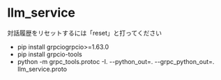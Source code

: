 # llm_service

対話履歴をリセットするには「reset」と打ってください
- pip install grpciogrpcio>=1.63.0
- pip install grpcio-tools
- python -m grpc_tools.protoc -I. --python_out=. --grpc_python_out=. llm_service.proto
